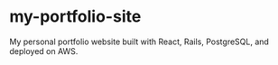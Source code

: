 # my-portfolio-site
My personal portfolio website built with React, Rails, PostgreSQL, and deployed on AWS.

